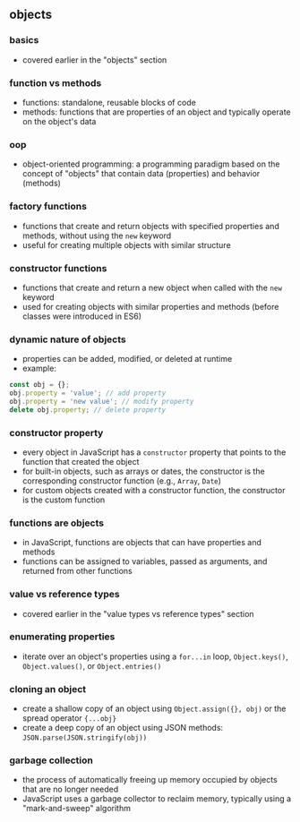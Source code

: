 ## objects

### basics

- covered earlier in the "objects" section

### function vs methods

- functions: standalone, reusable blocks of code
- methods: functions that are properties of an object and typically operate on the object's data

### oop

- object-oriented programming: a programming paradigm based on the concept of "objects" that contain data (properties) and behavior (methods)

### factory functions

- functions that create and return objects with specified properties and methods, without using the `new` keyword
- useful for creating multiple objects with similar structure

### constructor functions

- functions that create and return a new object when called with the `new` keyword
- used for creating objects with similar properties and methods (before classes were introduced in ES6)

### dynamic nature of objects

- properties can be added, modified, or deleted at runtime
- example:

```js
const obj = {};
obj.property = 'value'; // add property
obj.property = 'new value'; // modify property
delete obj.property; // delete property
```

### constructor property

- every object in JavaScript has a `constructor` property that points to the function that created the object
- for built-in objects, such as arrays or dates, the constructor is the corresponding constructor function (e.g., `Array`, `Date`)
- for custom objects created with a constructor function, the constructor is the custom function

### functions are objects

- in JavaScript, functions are objects that can have properties and methods
- functions can be assigned to variables, passed as arguments, and returned from other functions

### value vs reference types

- covered earlier in the "value types vs reference types" section

### enumerating properties

- iterate over an object's properties using a `for...in` loop, `Object.keys()`, `Object.values()`, or `Object.entries()`

### cloning an object

- create a shallow copy of an object using `Object.assign({}, obj)` or the spread operator `{...obj}`
- create a deep copy of an object using JSON methods: `JSON.parse(JSON.stringify(obj))`

### garbage collection

- the process of automatically freeing up memory occupied by objects that are no longer needed
- JavaScript uses a garbage collector to reclaim memory, typically using a "mark-and-sweep" algorithm
